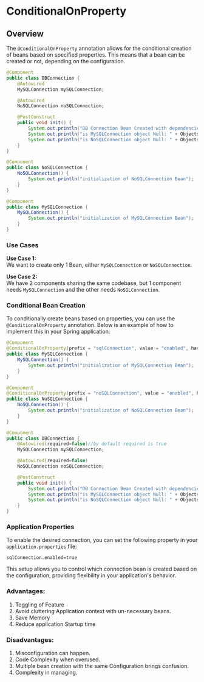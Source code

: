 # ConditionalOnProperty

## Overview
The `@ConditionalOnProperty` annotation allows for the conditional creation of beans based on specified properties. This means that a bean can be created or not, depending on the configuration.



```java
@Component
public class DBConnection {
    @Autowired
    MySQLConnection mySQLConnection;

    @Autowired
    NoSQLConnection noSQLConnection;

    @PostConstruct
    public void init() {
        System.out.println("DB Connection Bean Created with dependencies below:");
        System.out.println("is MySQLConnection object Null: " + Objects.isNull(mySQLConnection));
        System.out.println("is NoSQLConnection object Null: " + Objects.isNull(noSQLConnection));
    }
}
```
```java
@Component
public class NoSQLConnection {
    NoSQLConnection() {
        System.out.println("initialization of NoSQLConnection Bean");
    }
}

```
```java
@Component
public class MySQLConnection {
    MySQLConnection() {
        System.out.println("initialization of MySQLConnection Bean");
    }
}
```
### Use Cases
**Use Case 1:**  
We want to create only 1 Bean, either `MySQLConnection` or `NoSQLConnection`.

**Use Case 2:**  
We have 2 components sharing the same codebase, but 1 component needs `MySQLConnection` and the other needs `NoSQLConnection`.

### Conditional Bean Creation

To conditionally create beans based on properties, you can use the `@ConditionalOnProperty` annotation. Below is an example of how to implement this in your Spring application:

```java
@Component
@ConditionalOnProperty(prefix = "sqlConnection", value = "enabled", havingValue = "true", matchIfMissing = false)
public class MySQLConnection {
    MySQLConnection() {
        System.out.println("initialization of MySQLConnection Bean");
    }
}
```

```java
@Component
@ConditionalOnProperty(prefix = "noSQLConnection", value = "enabled", havingValue = "true", matchIfMissing = false)
public class NoSQLConnection {
    NoSQLConnection() {
        System.out.println("initialization of NoSQLConnection Bean");
    }
}
```

```java
@Component
public class DBConnection {
    @Autowired(required=false)//by default required is true
    MySQLConnection mySQLConnection;

    @Autowired(required=false)
    NoSQLConnection noSQLConnection;

    @PostConstruct
    public void init() {
        System.out.println("DB Connection Bean Created with dependencies below:");
        System.out.println("is MySQLConnection object Null: " + Objects.isNull(mySQLConnection));
        System.out.println("is NoSQLConnection object Null: " + Objects.isNull(noSQLConnection));
    }
}
```

### Application Properties

To enable the desired connection, you can set the following property in your `application.properties` file:

```
sqlConnection.enabled=true
```

This setup allows you to control which connection bean is created based on the configuration, providing flexibility in your application's behavior.

### Advantages:
1. Toggling of Feature
2. Avoid cluttering Application context with un-necessary beans.
3. Save Memory
4. Reduce application Startup time

### Disadvantages:
1. Misconfiguration can happen.
2. Code Complexity when overused.
3. Multiple bean creation with the same Configuration brings confusion.
4. Complexity in managing.



